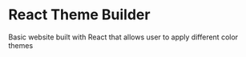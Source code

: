 # React Theme Builder
 Basic website built with React that allows user to apply different color themes
